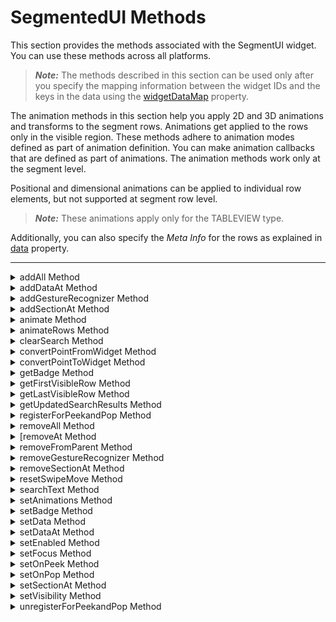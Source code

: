                                 


SegmentedUI Methods
===================

This section provides the methods associated with the SegmentUI widget. You can use these methods across all platforms.

> **_Note:_** The methods described in this section can be used only after you specify the mapping information between the widget IDs and the keys in the data using the [widgetDataMap](Segment_Properties.md#widgetDa) property.

The animation methods in this section help you apply 2D and 3D animations and transforms to the segment rows. Animations get applied to the rows only in the visible region. These methods adhere to animation modes defined as part of animation definition. You can make animation callbacks that are defined as part of animations. The animation methods work only at the segment level.

Positional and dimensional animations can be applied to individual row elements, but not supported at segment row level.

> **_Note:_** These animations apply only for the TABLEVIEW type.

Additionally, you can also specify the _Meta Info_ for the rows as explained in [data](Segment_Properties.md#data) property.

* * *


<details close markdown="block"><summary>addAll Method</summary>

* * *

This method allows you to add new data to the segment.

### Syntax
```

addAll(data)
```

### Parameters

data

Specifies an array to represent data as key value pairs. The format of the array of data is explained in [data](Segment_Properties.md#data) property of segment basic properties.

animation

Optional. This parameter is used to associate an animation with the item described by data.

The animation parameter has three parameters:

definition

An object defined using the voltmx.ui.createAnimation() API. Refer to voltmx.ui.createAnimation in the API programmers Guide for more details.

config

As defined in Animation Configuration. For more information, please see the `AnimationConfiguration` object documentation in the [API Developer's Guide](../../iris_api_dev_guide/content/animationapi.md).

callbacks

A dictionary that represents JavaScript functions that work as animation call backs. For more information, see `AnimationConfiguration` object documentation in the [API Developer's Guide](../../iris_api_dev_guide/content/animationapi.md).

### Remarks

The new data is appended to the existing data. If the segment has no data, the new data is placed in the segment.

Using this method, you cannot add the rows to the existing sections.

Animations get applied to the rows only in the visible region and ignored if the rows are in the invisible region.

You can apply specific animations to the displaced rows using the [onRowDisplay](#onRowDisplay) method.

If the animation property is defined in the addAll method, the animation will be applied to all elements added to the row.

The widget/row model will be updated based on the animation fill modes, so that the widget/row would always show the appropriate values. Note that your app must provide rowTemplateId as an empty object in the data object of a row to update the row model.

### Example

```

//Sample code to use addAll method without animation  
formSegment.mysegment.addAll([{
    dataId1: "data1",
    dataId2: "data2",
    dataId3: "data3"
}, {
    dataId1: "datax",
    dataId2: "datay",
    dataId3: "dataz",
    template: box1
}]);  
//Sample code to use addAll method with animation  
formSegment.mysegment.addAll([{
        dataId1: "data1",
        dataId2: "data2",
        dataId3: "data3"
    }, {
        dataId1: "datax",
        dataId2: "datay",
        dataId3: "dataz",
        template: box1
    }],
    animation 
);  
  

```

### Platform Availability

Available on all platforms

* * *

</details>
<details close markdown="block"><summary>addDataAt Method</summary>

* * *

Allows you to add one row of data at a given index or within a section.

### Syntax
```

addDataAt(data,rowIndex,sectionIndex)
```

### Parameters

data

Specifies the JSObject to represent data as key value pairs. The format of the array of data is explained in [data](Segment_Properties.md#data) property of segment basic properties.

Row data can also have the standard template key to indicate a new template for this added row. However it is developer responsibility to ensure widgetdatamap covers the widgets present in the new template.

rowIndex

Specifies the Index of the row within the section if the _sectionIndex_ is mentioned. If the _sectionIndex_ is not mentioned, the _rowIndex_ is treated in absolute terms independent of sections.

> > **_Note:_** Sections should not be counted as rows when calculating the _rowIndex_.

Index is '0' based in JavaScript and should be less than "n", where "n" is the number of existing rows within the section if _sectionIndex_ is mentioned. If the _sectionIndex_ is not mentioned "n" is the total number of rows in a segment.

If the _rowIndex_ mentioned is greater than "n", then row is added at the end of the segment or at the end of the section depending on the _sectionIndex_.

sectionIndex

Optional. Specifies the Index of the section. If the index is not mentioned, the _rowIndex_ will be treated in absolute terms.

> **_Note:_** In Android platform, the `sectionIndex` parameter is a mandatory parameter.

animation

Optional. This parameter is used to associate an animation at given operation.

The animation parameter has three parameters:

definition

An object defined using voltmx.ui.createAnimation() API. Refer to voltmx.ui.createAnimation in the API programmers Guide for more details.

config

As defined in Animation Configuration. For more information, please see the `AnimationConfiguration` object documentation in the [API Developer's Guide](../../iris_api_dev_guide/content/animationapi.md).

callbacks

A dictionary that represents JavaScript functions that work as animation call backs. For more information, see `AnimationConfiguration` object documentation in the [API Developer's Guide](../../iris_api_dev_guide/content/animationapi.md).

### Remarks

The new data is placed before the index. The existing data is pushed to the next row.

Animations get applied to the rows only in the visible region and ignored if the rows are in the invisible region.

You can apply specific animations to the displaced rows using the [onRowDisplay](#onRowDisplay) method.

The widget/ row model will be updated based on the animation fill modes, so that the widget/row would always show the appropriate values. Note that your app must provide rowTemplateId as an empty object in the data object of a row to update the row model

For example, the syntax to get the label text is `segment.selectedValue.label(text)`. Earlier this was written as `segment.selectedValue.label.text`.

### Example

```

/*Sample code to use addDataAt method without animation. In this sample code, the data is added above the 15th Index position in the first section of the Segment, mySegment.*/  
formSegment.mysegment.addDataAt(dataObj1, 15);  
  
/*Sample code to use addDataAt method with animation. In this sample code, the data is added above the 15th Index position in the first section of the Segment, mySegment.*/  
formSegment.mysegment.addDataAt(dataObj1, 15, animation);  
  
/*Sample code to use addDataAt method in Android platform. In this sample code, the data is added above the 15th index position in the zeroth section of mySegment Segment.*/  
formSegment.mysegment.addDataAt(dataObj1, 15,0);  

```

### Platform Availability

Available on all platforms

* * *

</details>
<details close markdown="block"><summary>addGestureRecognizer Method</summary>

* * *

This API allows you to set a gesture recognizer for a specified gesture for a specified widget.

Syntax

addGestureRecognizer(gestureType, gestureConfigParams, onGestureClosure)

Parameters

_gestureType_

\[Number\] - Mandatory

Indicates the type of gesture to be detected on the widget.

See Remarks for possible values.

_gestureConfigParams_

\[object\] - Mandatory

The parameter specifies a table that has the required configuration parameters to setup a gesture recognizer.

The configuration parameters vary based on the type of the gesture.

See Remarks for possible values.

_onGestureClosure_

\[function\] - Mandatory

Specifies the function that needs to be executed when a gesture is recognized.

This function will be raised asynchronously

See Remarks for the syntax of this function.

### Return Values

String - Reference to the gesture is returned.

### Remarks

The values for the _gestureType_parameter are:

\[Number\] - Mandatory

Indicates the type of gesture to be detected on the widget. The following are possible values:

*   1 – constants.GESTURE\_TYPE\_TAP
*   2 - constants.GESTURE\_TYPE\_SWIPE
*   3 – constants.GESTURE\_TYPE\_LONGPRESS
*   4 – constants.GESTURE\_TYPE\_PAN
*   5 – constants.GESTURE\_TYPE\_ROTATION
*   6 - constants.GESTURE\_TYPE\_PINCH
*   7 - constants.GESTURE\_TYPE\_RIGHTTAP

The values for the _gestureConfigParams_parameter are:

\[object\] - Mandatory

The parameter specifies a table that has the required configuration parameters to setup a gesture recognizer. The configuration parameters vary based on the type of the gesture.

This parameter supports the following key-value pairs:

Gesture Type:TAP

*   fingers \[Number\] - specifies the maximum number of fingers that must be respected for a gesture. Possible values are: 1. Default value is 1.
*   taps \[Number\] - specifies the maximum number of taps that must be respected for a gesture. Possible values are: 1 or 2. Default value is 1.

### For example:  

{fingers:1,taps:1}

Gesture Type:SWIPE

*   fingers \[Number\] - specifies the maximum number of fingers that must be respected for a gesture. Possible values are: 1. Default value is 1.

### For example:

{fingers: 1}

Gesture Type:LONGPRESS

*   pressDuration \[Number\] - specifies the minimum time interval (in seconds) after which the gesture is recognized as a LONGPRESS. For example, if pressDuration is 2 seconds, any continued press is recognized as LONGPRESS only if it lasts for at least 2 seconds. Default value is 1. This is not applicable to Windows.

### For example:

{pressDuration=1}.

Gesture Type: PAN

*   fingers \[number\] specifies the minimum number of fingers needed to recognize this gesture. Default value is 1.
*   continuousEvents \[Boolean\] indicates if callback should be called continuously for every change beginning from the time the gesture is recognized to the time it ends.

Gesture Type: ROTATION

*   Rotation gesture involves only two fingers.
*   continuousEvents \[Boolean\] indicates if callback must be called continuously for every change beginning from the time the gesture is recognized to the time it ends.

Gesture Type:PINCH

*   Pinch gesture invloves two fingures.
*   continuousEvents \[Boolean\] indicates if callback should be called continuously every change beginning from the time the gesture is recognized to the time it ends.

The syntax for the _onGestureClosure_callback function are:

\[function\] - Mandatory

Specifies the function that needs to be executed when a gesture is recognized.

### This function will be raised asynchronously and has the following Syntax:

onGestureClosure(widgetRef, gestureInfo, context)

*   widgetRef - specifies the handle to the widget on which the gesture was recognized.
*   gestureInfo - Table with information about the gesture. The contents of this table vary based on the gesture type.
*   context - Table with SegmentedUI row details.

gestureInfo table has the following key-value pairs:

*   gestureType \[number\] – indicates the gesture type; 1 for TAP, 2 for SWIPE, and 3 for LONGPRESS,4 for PAN, 5 for ROTATION, 6 for PINCH and 7 for RIGHTTAP
*   gesturesetUpParams \[object\] – specifies the set up parameters passed while adding the gesture recognizer
*   gesturePosition \[number\] – indicates the position where the gesture was recognized. Possible values are: 1 for TOPLEFT, 2 for TOPCENTER, 3 for TOPRIGHT, 4 for MIDDLELEFT, 5 for MIDDLECENTER, 6 for MIDDLERIGHT, 7 for BOTTOMLEFT, 8 for BOTTOMCENTER, 9 for BOTTOMRIGHT, 10 for CENTER
*   swipeDirection \[number\] –indicates the direction of swipe. This parameter is applicable only if the gesture type is SWIPE. Possible values are: 1 for LEFT, 2 for RIGHT, 3 for TOP, 4 for BOTTOM. Direction is w.r.t the view and not device orientation.
*   gestureX \[number\] – specifies the X coordinate of the point (in pixels) where the gesture has occurred. The coordinate is relative to the widget coordinate system.
*   gestureY \[number\] – specifies the Y coordinate of the point (in pixels) where the gesture has occurred. The coordinate is relative to the widget coordinate system.
*   widgetWidth \[number\] – specifies the width of the widget (in pixels)
*   widgetHeight \[number\] – specifies the height of the widget (in pixels)
*   gestureState\[number\] – indicates the gesture state as below
*   1 – gesture state begin
*   2 - gesture state changed
*   3 – gesture state ended.
*   \* gestureState is applicable only for continuous gestures like PAN, ROTATION and PINCH.
*   rotation \[number\] rotation of the gesture in degrees since its last change.( Applicable only when gesture type is ROTATION
*   velocityX and velocityY : horizontal and vertical component of velocity expressed in points per second. (Applicable only for PAN gesture type)
*   velocity \[number\]: velocity of pinch in scale per second (Applicable for Pinch gesture)
*   scale \[number\]:scale factor relative to the points of the two touches in screen coordinates
*   touchType\[number\]:(windows only)
*   0 - constants.TOUCHTYPE\_FINGER
*   1 - constants.TOUCHTYPE\_PEN
*   2 - constants.TOUCHTYPE\_MOUSE
*   translationX and translationY \[number\] : cumulative distance as number. (Applicable only for PAN gesture type)

### context table has the following key-value pairs:

*   rowIndex \[number\] : row index of the segui where gesture was recognised. (Applicable to gestures added to segUI rows)
*   sectionIndex \[number\] : section index of the segui where gesture was recognised. (Applicable to gestures added to segUI rows)

It is not recommend to define gestures for widgets that have a default behavior associated with it.

If you click (tap) a button (any clickable widget), the default behavior is to trigger an onClick event. If you define a Tap gesture on such widgets, the gesture closure is executed in addition to the onClick event.

If you swipe a larger form, the default behavior is to scroll up and down depending on the direction in which you swipe. If you define a SWIPE gesture on such forms, the gesture closure gets executed in addition to scrolling the form.

If you swipe a Segmented UI with huge number of rows, the default behavior is to scroll the Segmented UI. If you define a SWIPE gesture on such segments, the gesture closure gets executed in addition to scrolling the form.

### Gestures can be added only for the following widgets:

*   Flex Container
    
*   Flex Scroll Container.
    

In the android platform, the top and bottom gestures work only when the scrolling is disabled for Form and parent scrolling containers. By default, the scrolling is enabled for the Form and scrolling containers.

*   RIGHTTAP applicable only to Windows 10
*   ROTATION is not supported on android.

### Example

```
 
//Sample code to add Gestures to the frmGestures FlexForm.
//Code to add DOUBLE TAP gesture to the frmGestures, FlexForm.
var doubletp = {
 fingers: 1,
 taps: 2
};
frmGestures.addGestureRecognizer(1, doubletp, onGestureFunction);
//Code to add SINGLE TAP gesture to the frmGestures FlexForm.
var singleTp = {
 fingers: 1,
 taps: 1
};
frmGestures.addGestureRecognizer(1, singleTp, onGestureFunction);
//Code to add SWIPE gesture to the frmGestures FlexForm.
var swipeForm = {
 fingers: 1,
 swipedistance: 50,
 swipevelocity: 75
};
frmGestures.addGestureRecognizer(2, swipeForm, onGestureFunction);
//Code to add LONGPRESS gesture to the frmGestures FlexForm.
var longPressForm = {
 pressDuration: 2
};
frmGestures.addGestureRecognizer(3, longPressForm, onGestureFunction);

function onGestureFunction(commonWidget, gestureInfo) {
 voltmx.print("The Gesture type is:" + gestureInfo.gestureType);

}
```

### Platform Availability

*   iOS, Windows

* * *

</details>
<details close markdown="block"><summary>addSectionAt Method</summary>

* * *

This method allows you to add one section with rows to the segment.

### Syntax
```
 
addSectionAt(data,sectionIndex)
```

### Parameters

data

Specifies an array to represent data as key value pairs. The format of the array of data is explained in [data](Segment_Properties.md#data) property of segment basic properties.

sectionIndex

Specifies the Index of the section.

Index is '0' based in JavaScript and should be less than "n", where "n" is the number of existing sections within the segment. If the index is greater than or equal to "n", then section is added at the end of the segment.

animation

Optional. This parameter is used to associate an animation at given operation.

The animation parameter has three parameters:

definition

An object defined using voltmx.ui.createAnimation() API. Refer to voltmx.ui.createAnimation in the API programmers Guide for more details.

config

As defined in Animation Configuration. For more information, please see the `AnimationConfiguration` object documentation in the [API Developer's Guide](../../iris_api_dev_guide/content/animationapi.md).

callbacks

A dictionary that represents JavaScript functions that work as animation call backs. For more information, see `AnimationConfiguration` object documentation in the [API Developer's Guide](../../iris_api_dev_guide/content/animationapi.md).

### Remarks

> **_Note:_** Sections and its rows can have the standard template key to indicate a new template for this added row. However it is developer responsibility to ensure widgetdatamap covers the widgets present in the new template.

Animations get applied to the rows only in the visible region and ignored if the rows are in the invisible region.

You can apply specific animations to the displaced rows using the [onRowDisplay](#onRowDisplay) method.

The widget/row model will be updated based on the animation fill modes, so that the widget/row would always show the appropriate values. Note that your app must provide rowTemplateId as an empty object in the data object of a row to update the row model

For example, the syntax to get the label text is `segment.selectedValue.label(text)`. In previous versions this was written as `segment.selectedValue.label.text`.

### Example

```

/*Sample code to use the addSectionAt method without animation. In this sample code, the data is added above the 15th Index position in the Segment,mySegment.*/  
  
formSegment.mysegment.addSectionAt(dataObj1, 15);  
  
/*Sample code to use addSectionAt method with animation. In this sample code, the data is added above the 15th Index position in the Segment,mySegment.*/  
  
formSegment.mysegment.addSectionAt (dataObj1, 15, animation);
```

### Platform Availability

Available on all platforms

* * *

</details>
<details close markdown="block"><summary>animate Method</summary>

* * *

Applies an animation to the widget.

### Syntax
```

animate (animationObj, animateConfig, animationCallbacks)
```

### Parameters

_animationObj_

An `animation` object created using [voltmx.ui.createAnimation] function.

_animationConfig_

As defined in widget level animation section.

_animationCallbacks_

A JavaScript dictionary that contains key-value pairs. The following keys are supported.

| Key | Description |
| --- | --- |
| animationEnd | A JavaScript function that is invoked with the animation ends. For more information, see the **Remarks** section below. |
| animationStart | A JavaScript function that is invoked with the animation starts. For more information, see the **Remarks** section below. |

### Return Values

Returns a platform-specific handle to the animation. This handle currently not used, but is returned for possible future requirements use.

### Remarks

The callback for the `animationStart` key in the JavaScript object passed in this method's _animationCallbacks_ parameter has the following signature.

animationStart(source, animationHandle, elapsedTime);

where `source` is the widget being animated, `animationHandle` is the handle returned by the `applyAnimation` method, and `elapsedTime` is the amount of time the animation has been running in seconds, when this event is fired..

This event occurs at the start of the animation. If there is 'animation-delay' configured then this event will fire only after the delay period. This event gets called asynchronously.

The callback for the `animationEnd` key in the JavaScript object passed in this method's _animationCallbacks_ parameter has the following signature.

animationEnd(source, animationHandle, elapsedTime);

where source is the widget being animated, animationHandle is the handle returned by the applyAnimation method, and elapsedTime is the amount of time the animation has been running in seconds, when this event is fired.

This event occurs at the end of the animation. This event gets called asynchronously.

The `animate` method throws an Invalid Animation Definition Exception if animation definition, does not follow the dictionary structure expected. This method is ignored if it is called on a widget whose immediate parent is not FlexContainer or a FlexScrollContainer.

If the widget is not part of the currently visible view hierarchy, calling this method does nothing. Because this method is asynchronous and immediately returns, it does not wait for the animation to start or complete.

### Example

```

//Sample code of animation
function AnimateBoth() {
    var getFuncName = frm1.listbox18.selectedKey;
    if (getFuncName == "BothLT") {
        frm1.textbox26.animate(myAnimDefinition(),
            animConfiguration(), {});
    } else if (getFuncName == "BothTBL") {
        frm1.textbox26.animate(myAnimDefinitionsc1(),
            animConfiguration(), {});
    }
}
```

### Platform Availability

*   iOS, Android, Windows, and SPA

* * *

</details>
<details close markdown="block"><summary>animateRows Method</summary>

* * *

This method associates animations with a specific row and its elements.

### Syntax
```

animateRows(rowAnimationConfig)
```

### Parameters

rowAnimationConfig

The array of elements and their animation definitions. This parameter has following fields:

  
| Argument | Description |
| --- | --- |
| rows | An array of one or more row objects. Each row object is in the following format: sectionIndex: The section number that contains the row. rowIndex: The row number. |
| widgetRef | An array of IDs of the widgets in the row to be animated. |
| animation | The animation object in the following format: definition: The animation definition object. config: The configuration definition object. callbacks: Optional callback functions. |

> **_Note:_** If the widget ID is not specified, the animation is applied at row level.

### Return Values

None

### Remarks

Using this method, you can apply animation to multiple rows so that all rows are animated simultaneously. The callbacks will be called only once for each row. You can even club the animations, but either at row level or at row elements level, not both at the same time. The rows being animated with this method should be in the visible region.

When a particular row is animated in a SegmentedUI widget, no animation is applied on the rows being displaced unless and until animation is applied. For example, suppose a Segment widget contains four rows and animation is applied only to the second row. When the second row gets animated, it which triggers displacement on the third and fourth rows. The displaced rows (3rd and 4th) may not get animated automatically unless animations are applied on them. In this case, you can apply specific animations to the displaced rows using the animateRows method.

The widget/row model will be updated based on the animation fill modes, so that the widget/row would always show the appropriate values. Note that your app must provide rowTemplateId as an empty object in the data object of a row to update the row model.

If your app calls this method on a SegmentedUI widget and the SegmentedUI widget is in a FlexContainer widget whose [autogrowMode](FlexContainer_Properties.md#autogrow) property is set to voltmx.flex.AUTOGROW\_HEIGHT, then animateRows will apply the animations for all of the specified rows. The animations will even be applied to rows outside the visible area.

If the orientation of the user's device changes while animations are being performed, the animations end immediately. Animations will also end immediately whenever your app calls any method or function that causes a complete refresh of the SegmentedUI widget. For example, if your app changes the SegmentedUI widget's data map while an animation is playing, the animation current animation will end and all subsequent animations are skipped.

### Example

```

var transformObject = voltmx.ui.makeAffineTransform();
transformObject.translate(10, 0);
transformObject.scale(0.1, 1);

var animationDef = {
 "100": {
  "transform": transformObject
 }
};
var animationConfig = {
 duration: 0.3,
 fillMode: voltmx.anim.FILL_MODE_FORWARDS
};
var row1 = {
 sectionIndex: 0,
 rowIndex: 1
};
var row2 = {
 sectionIndex: 0,
 rowIndex: 1
};
var animationDefObject = voltmx.ui.createAnimation(animationDef);
form1.segment1.animateRows({
 rows: [row1, row2],
 widgets: [myWidget],
 animation: {
  definition: animationDefObject,
  config: animationConfig
 }
});
```

### Platform Availability

Available on Android, iOS, SPA, Desktop Web, and Windows tablet.

* * *

</details>
<details close markdown="block"><summary>clearSearch Method</summary>

* * *

This method clears the filtered results of the Segment widget generated using the [searchText](#searchText) Method. If the filtered results are displayed in the Segment widget, this method also resets the Segment to display the full master data.

### Syntax
```

clearSearch()
```

### Example

```

this.view.SegSearch.clearSearch();
```

### Platform Availability

*   Android
*   iOS
*   SPA

* * *

</details>
<details close markdown="block"><summary>convertPointFromWidget Method</summary>

* * *

This method allows you to convert the coordinate system from a widget to a point (receiver's coordinate system).

### Syntax
```

convertPointFromWidget(point, fromWidget)
```

### Parameters

_point_

\[JSObject\]- Mandatory

You can specify an object with keys as x and y. You can specify the values in all (dp, px and %) units of measurement.

_fromWidget_

\[widgetref\]- Mandatory

This parameter is the handle to the widget instance. Based on this parameter, the coordinate system is converted from the widget to a point (receiver's coordinate system).

### Example

```

Form1.widget1.convertPointFromWidget({
    x: "10dp",
    y: "20dp"
}, widget2);
```

### Platform Availability

*   iOS, Android, Windows, and SPA

* * *

</details>
<details close markdown="block"><summary>convertPointToWidget Method</summary>

* * *

Using the convertPointToWidget method, you can modify the co-ordinate system. You can convert the receiver's co-ordinate system from a **point** to a **Widget**.

### Syntax
```

convertPointToWidget(point, toWidget)
```

### Parameters

_point_

\[JSObject\]- Mandatory. You can specify an object with keys as x and y. You can specify the values in all (dp, px and %) units of measurement.

_toWidget_

\[widgetref\] - Mandatory. This parameter is the handle to the widget instance. Based on this parameter, the coordinate system is converted from a point to a widget.

### Example

```

Form1.widget2.convertPointToWidget({
    x: "20dp",
    y: "30dp"
}, widget1);
```

### Platform Availability

*   iOS, Android, Windows, and SPA

* * *

</details>
<details close markdown="block"><summary>getBadge Method</summary>

* * *

This API enables you to read the badge value (if any) attached to the specified widget. If the specified widget does not have a badge attached to it, it returns an empty string.

### Syntax
```

getBadge()
```

### Optional Parameter

uniqueIdentifier

Unique identifier of a widget which is a handle to the widget.

### Return Values

Returns a string containing the badge value applied to the specified widget. If the specified widget has no badge value attached to it, it returns an empty string.

### Remarks

When a badge is removed, the widgets are re-formatted to accommodate the cleared badge values.

On the iOS platform, this method is applicable on Label, Button, Image, TextBox, and TextArea widgets only.

### Example

```

//This is a generic method that is applicable for various widgets.
//Here, we have shown how to use the getBadge Method for button widget.
//You need to make a corresponding call of the getBadge method for other applicable widgets.
function getBadge() {
    //To get a badge value on a Button with ID btn1 placed on a form frm1, use the following snippet:
    var badgeVal = frm1.btn1.getBadge();
    alert("badge value is::" + badgeVal);

    //For instance, the corresponding getBadge method call on the Label widget is as follows:
    frm1.lbl1.getBadge();
}
```

### Platform Availability

*   iOS

* * *

</details>
<details close markdown="block"><summary>getFirstVisibleRow Method</summary>

* * *

This method returns a JavaScript object containing the first visible row section index and row index.

### Syntax
```

getFirstVisibleRow()
```

### Parameters

No

### Return Values

A JavaScript object in the following format.

```

contextDef={
	sectionIndex=0,
	 rowIndex = 1,
}
```

### Example

```

var object = form.segment.getFirstVisibleRow();
voltmx.print(object[sectionIndex]);
voltmx.print(object[rowIndex]);
```

### Platform Availability

Available on Android, iOS, SPA, and desktop Web.

* * *

</details>
<details close markdown="block"><summary>getLastVisibleRow Method</summary>

* * *

This method returns a JavaScript object containing the last visible row's section index and row index.

### Syntax
```

getLastVisibleRow()
```

### Parameters

No

### Return Values

JavaScript object which would be of the following format

```

contextDef = {
  sectionIndex:0,
  rowIndex:1,
};
```

### Example

```

var object1 = form1.segment.getLastVisibleRow();
voltmx.print(object1[sectionIndex]);
voltmx.print(object1[rowIndex]);
```

### Platform Availability

Available on all platforms except on Windows

* * *

</details>
<details close markdown="block"><summary>getUpdatedSearchResults Method</summary>

* * *

This method is used to return the filtered list that you get after applying the [searchText](#searchText) Method on the Segment.

### Syntax
```

getUpdatedSearchResults()
```

### Parameters

No

### Return Values

The _getUpdatedSearchResults_ Method returns an array of index values of the Segment. The first index value is the sectionIndex of the data and the second index value is the rowIndex of the data.

The list of search results is in the following format:

\[\[sectionIndex, rowIndex\], \[sectionIndex, rowIndex\],\[sectionIndex, rowIndex\],\[sectionIndex, rowIndex\], ......... \]

### Example

```

var newList=self.view.SegSearch.getUpdatedSearchResults();
```

### Platform Availability

*   Android
*   iOS
*   SPA

* * *

</details>
<details close markdown="block"><summary>registerForPeekandPop Method</summary>

* * *

This method registers a widget to enable 3D Touch peek and pop gestures.

### Syntax
```

registerForPeekandPop(onPeekCallback, onPopCallback)
```

### Parameters

onPeekCallback

A callback function that is invoked when the user slightly presses (soft press) the widget.

Callback Syntax

onPeekCallback(widget)

Callback Input Parameters

_widget_

A widget reference that is registered for peek and pop.

Callback Return Values

  A PreviewInfoTable. See the Remarks section for a description of this table.

### Callback Example

```

function onPeekCallback(widget) {
    var previewInfoTable = {
        "peekForm": frmSecond,
        "focusRect": [0, 0, 200, 200],
        "contentSize": [320, 480]
    };
    return previewInfoTable;
}
```

onPopCallback (Optional)

A callback function that is invoked when the user further presses (hard press) the preview that is displayed for the widget.

Callback Syntax

onPopCallback(widget,peekForm)

Callback Input Parameters

_widget_

A widget reference that is registered for peek and pop.

_peekForm_

A form reference that is displayed as preview/peek.

Callback Return Values

  A form reference.

Callback Remarks

Use this callback to set the content for pop. The form handle returned by this callback is used for pop content. In general, the form that is used for preview is used for pop content also. If the pop callback is not implemented, peek disappears and the app returns to its previous state.

Callback Example

```

function onPopCallback(widget, peekForm) {
    // preview form used for pop also
    return peekForm;
}
```

### Remarks

A PreviewInfoTable has the following format.

**Name:** peekForm

**Description:** The form reference that will be displayed as preview. If an invalid form reference is given, the preview will not be shown.

**Type:** form reference

**Name:** focusRect (Optional)

**Description:** An array representing a rectangle in widgets view coordinates. If provided, this rectangle will be focused while its surrounding area will be blurred, indicating a preview is available for the widget. If not provided, entire view area of the widget will be focused. If either the width or height is zero, the widget's view width/height is used. The values are supported in percentage(with regard to widget bounds), dp, or pixels. The values are strings. If a string value is given without any format specifier, it defaults to dp. If an array of numbers is given, it is assumed they are dp values.

**Type:** Array \[x, y, width, height\]

Example: \[“0dp”, “0dp”, “200dp”, “300dp”\], \[“10%”, “10%”, “75%”, “50%”\], \[“10px”, “10px”, “200px”, “480px”\]

**Name:** contentSize (Optional)

**Description:** An array representing the preferred content size of the preview. This allows the user to adjust the preferred width/height dimensions of the preview. If not provided, the preview is shown with default values. If either the width or height is zero, the default preview width/height is used. It is recommended that one of the width/height values be zero for proper adjustment of the other value. For example, if width = 0, the height is adjustable and vice versa. Providing positive values simultaneously for both width and height will result in distorted appearance of preview. The values are supported in dp, pixels, and percentage(with regard to screen bounds). The actual width/height of the preview may vary slightly due to resizing per aspect ratio. The values are strings. If a string value is given without any format specifier, it defaults to dp. If array of numbers is given, it is assumed they are dp values.

**Type:** Array \[width, height\]

Example: \[“0dp”, “100dp”\], \[“100%”, “0%”\], \[“0px”, “240px”\]

### Example of a PreviewInfoTable:

```

var previewInfoTable = {
    "peekForm": frmSecond,
    "focusRect": [0, 0, 200, 200],
    "contentSize": [320, 480]
};
```

### Return Values

None.

### Platform Availability

*   iOS 9.0 and later

* * *

</details>
<details close markdown="block"><summary>removeAll Method</summary>

* * *

This method is used to remove all the existing rows and sections in a segment.

### Syntax
```

removeAll()
```

### Parameters

animation

Optional. This parameter is used to associate an animation at given operation.

The animation parameter has three parameters:

definition

An object defined using voltmx.ui.createAnimation() API. Refer to voltmx.ui.createAnimation in the API programmers Guide for more details.

config

As defined in Animation Configuration. For more information, please see the `AnimationConfiguration` object documentation in the [API Developer's Guide](../../iris_api_dev_guide/content/animationapi.md).

callbacks

A dictionary that represents JavaScript functions that work as animation call backs. For more information, see `AnimationConfiguration` object documentation in the [API Developer's Guide](../../iris_api_dev_guide/content/animationapi.md).

### Remarks

Animations get applied to the rows only in the visible region and ignored if the rows are in the invisible region.

You can apply specific animations to the displaced rows using the [onRowDisplay](#onRowDisplay) method.

The widget/row model will be updated based on the animation fill modes, so that the widget/row would always show the appropriate values. Note that your app must provide rowTemplateId as an empty object in the data object of a row to update the row model.

For example, the syntax to get the label text is `segment.selectedValue.label(text)`. Earlier this was written as `segment.selectedValue.label.text`.

### Example

```

//Sample code to use the removeAll method without animation.  
  
formSegment.mysegment.removeAll();  
  
//Sample code to use the removeAll method with animation.  
  
formSegment.mysegment.removeAll (animation);  

```

### Platform Availability

Available on all platforms

* * *

 </details>
<details close markdown="block"><summary> [removeAt Method</summary> 

* * *

This method is used to remove the row at the given index or a row with in a section.

### Syntax
```

removeAt(rowIndex,sectionIndex)
```

### Parameters

rowIndex

Specifies the Index of the row within the section if the _sectionIndex_ is mentioned. It the _sectionIndex_ is not mentioed, the _rowIndex_ is treated in absolute terms independent of sections.

Index is '0' based in JavaScript and should be less than "n", where "n" is the number of existing rows within the section if _sectionIndex_ is mentioned. If the _sectionIndex_ is not mentioned "n" is the total number of rows in a segment.

If the _rowIndex_ mentioned is not within the limits then no action takes place.

sectionIndex

Optional. Specifies the Index of the section. If the index is not mentioned, the _rowIndex_ will be treated in absolute terms.

> **_Note:_** In Android platform, the `sectionIndex` parameter is a mandatory parameter.

animation

Optional. This parameter is used to associate an animation at given operation.

The animation parameter has three parameters:

definition

An object defined using voltmx.ui.createAnimation() API. Refer to voltmx.ui.createAnimation in the API programmers Guide for more details.

config

As defined in Animation Configuration. For more information, please see the `AnimationConfiguration` object documentation in the [API Developer's Guide](../../iris_api_dev_guide/content/animationapi.md).

callbacks

A dictionary that represents JavaScript functions that work as animation call backs. For more information, see `AnimationConfiguration` object documentation in the [API Developer's Guide](../../iris_api_dev_guide/content/animationapi.md).

### Remarks

> **_Note:_** Sections should not be counted as rows when calculating the _rowIndex_.

If the index is not within the limits then _removeAt_ will be silent and doesn't yield any result.

Animations get applied to the rows only in the visible region and ignored if the rows are in the invisible region.

You can apply specific animations to the displaced rows using the [onRowDisplay](#onRowDisplay) method.

The widget/row model will be updated based on the animation fill modes, so that the widget/row would always show the appropriate values. Note that your app must provide rowTemplateId as an empty object in the data object of a row to update the row model.

For example, the syntax to get the label text is `segment.selectedValue.label(text)`. Earlier this was written as `segment.selectedValue.label.text`.

### Example

```

/*Sample code to use the removeAt method without animation. In this sample code, the removeAt method removes the data from the 15th Index position.*/  
formSegment.mysegment.removeAt(15);  
  
/*Sample code to use the removeAt method with animation to remove the data from the15th Index position.*/  
formSegment.mysegment.removeAt (15, animation);  
  
/* In this sample code, the data in the 15th-row index position in the zeroth section of mySegment Segment is removed.*/  
formSegment.mysegment.removeAt(dataObj1, 15,0);  

```

### Platform Availability

Available on all platforms

* * *

</details>
<details close markdown="block"><summary>removeFromParent Method</summary>

* * *

This method allows you to remove a child widget from a parent widget.

### Syntax
```

removeFromParent()
```

### Read/Write

Yes - (Read and Write)

### Example

```

//This is a generic method that is applicable for various widgets.
//Here, we have shown how to use the removeFromParent Method for a Calendar widget.
//You need to make a corresponding call of the removeFromParent method for other applicable widgets.

Form1.calendar.removeFromParent();

```

### Platform Availability

*   iOS, Android , Windows, SPA, and Desktop Web

* * *

</details>
<details close markdown="block"><summary>removeGestureRecognizer Method</summary>

* * *

This method allows you to remove the specified gesture recognizer for the specified widget.

### Syntax
```

removeGestureRecognizer(gestureHandle)
```

### Parameters

gestureHandle - Mandatory

Specifies the handle to the gesture returned by addGestureRecognizer call.

### Example

```

//Sample code to remove Double tap gesture from frmGestures FlexForm.  
frmGestures.removeGestureRecognizer(doubletp);  

```

### Platform Availability

*   Available on all platforms except Desktop Web and Android.

* * *

</details>
<details close markdown="block"><summary>removeSectionAt Method</summary>

* * *

This method allows you to remove a section at the given index within a segment.

### Syntax
```

removeSectionAt(sectionIndex)
```

### Parameters

sectionIndex

Specifies the Index of the section.

Index is '0' based in JavaScript and should be less than "n", where "n" is the number of existing sections within the segment. The operation is ignored if the _sectionIndex_ is not mentioned.

animation

Optional. This parameter is used to associate an animation at given operation.

The animation parameter has three parameters:

definition

An object defined using voltmx.ui.createAnimation() API. Refer to voltmx.ui.createAnimation in the API programmers Guide for more details.

config

As defined in Animation Configuration. For more information, please see the `AnimationConfiguration` object documentation in the [API Developer's Guide](../../iris_api_dev_guide/content/animationapi.md).

callbacks

A dictionary that represents JavaScript functions that work as animation call backs. For more information, see `AnimationConfiguration` object documentation in the [API Developer's Guide](../../iris_api_dev_guide/content/animationapi.md).

### Remarks

Animations get applied to the rows only in the visible region and ignored if the rows are in the invisible region.

You can apply specific animations to the displaced rows using the [onRowDisplay](#onRowDisplay) method.

The widget/row model will be updated based on the animation fill modes, so that the widget/row would always show the appropriate values. Note that your app must provide rowTemplateId as an empty object in the data object of a row to update the row model.

For example, the syntax to get the label text is `segment.selectedValue.label(text)`. Earlier this was written as `segment.selectedValue.label.text`.

### Example

```

/*Sample code to use the removeSectionAt method without animation. In this code, removeSectionAt method removes the section from the 2nd Index position.*/  
  
formSegment.mysegment.removeSectionAt(2);  
  
/*Sample code to use the removeSectionAt method with animation. In this code, removeSectionAt method is used to remove the section from the 2nd Index position.*/  
  
formSegment.mysegment.removeSectionAt(2, animation);  

```

### Platform Availability

Available on all platforms

* * *

</details>
<details close markdown="block"><summary>resetSwipeMove Method</summary>

* * *

This method is applicable only when the _widgetSwipeMove_ Property is configured for the Segment. When you swipe a widget in a Segment widget, use the _resetSwipeMove_ Method to reset the widget swipe to its initial state. The resetSwipeMove Method, resets the translate position to zero.

### Syntax
```

resetSwipeMove()
```

### Parameters

swipeWidget

This parameter specifies the ID of the widget on which you have specified the widgetSwipeMove Property and have performed the swipe.

context\[Object\]

This parameter is applicable only when the Segment has a row template or a section template. The _context_ Object contains the following attributes:

_rowIndex\[Number\]_: This attribute specifies the row index of _swipeWidget_ in the Segment.

_sectionIndex\[Number\]_: This attributes specifies the section index of _swipeWidget_ in the Segment.

Limitations

Android limitation: Swipe action will no longer appear on the specified position defined in the sub-boundaries once the finger is out of the widget.

### Example

```

frmSegment.mySegment.resetSwipeMove(swipeWidget,context);
```

### Platform Availability

*   Android
*   iOS
*   SPA

* * *

</details>
<details close markdown="block"><summary>searchText Method</summary>

* * *

This method searches the data given inside the Segment widget.

### Syntax
```

searchText (searchCondition, config)
```

### Input Parameters

config

This is an optional parameter and it has the following fields:

<table style="width: 100%;mc-table-style: url('Resources/Stylesheets1/Basic.css');" class="TableStyle-Basic" cellspacing="0"><colgroup><col class="TableStyle-Basic-Column-Column1" style="width: 111px;"> <col class="TableStyle-Basic-Column-Column1" style="width: 72px;"> <col class="TableStyle-Basic-Column-Column1" style="width: 145px;"> <col class="TableStyle-Basic-Column-Column1"></colgroup><tbody><tr class="TableStyle-Basic-Body-Body1"><td class="TableStyle-Basic-BodyE-Column1-Body1" style="text-align: center;">Field Name</td><td class="TableStyle-Basic-BodyE-Column1-Body1">Type</td><td class="TableStyle-Basic-BodyE-Column1-Body1" style="text-align: center;">Default Value</td><td class="TableStyle-Basic-BodyD-Column1-Body1" style="text-align: center;">Description</td></tr><tr class="TableStyle-Basic-Body-Body1"><td class="TableStyle-Basic-BodyE-Column1-Body1">updateSegment</td><td class="TableStyle-Basic-BodyE-Column1-Body1">Boolean</td><td class="TableStyle-Basic-BodyE-Column1-Body1">true</td><td class="TableStyle-Basic-BodyD-Column1-Body1">When the value of this field is true, the segment renders the search results.</td></tr><tr class="TableStyle-Basic-Body-Body1"><td class="TableStyle-Basic-BodyB-Column1-Body1">showSectionHeaderFooter</td><td class="TableStyle-Basic-BodyB-Column1-Body1">Boolean</td><td class="TableStyle-Basic-BodyB-Column1-Body1">true</td><td class="TableStyle-Basic-BodyA-Column1-Body1">When the value of this field is true, the header and footer of the segment renders along with the search results.</td></tr></tbody></table>

_searchCondition_

This is a mandatory parameter. This parameter has an array of search conditions separated by an Operator. Following is an example of the parameter with two search criteria:

searchCondition: \[ SearchCritera-1, Operator, SearchCritera-2, \]

Each search criteria are JS objects with the following fields:

<table style="width: 100%;mc-table-style: url('Resources/Stylesheets1/Basic.css');" class="TableStyle-Basic" cellspacing="0"><colgroup><col class="TableStyle-Basic-Column-Column1" style="width: 111px;"> <col class="TableStyle-Basic-Column-Column1" style="width: 72px;"> <col class="TableStyle-Basic-Column-Column1" style="width: 184px;"> <col class="TableStyle-Basic-Column-Column1"></colgroup><tbody><tr class="TableStyle-Basic-Body-Body1"><td class="TableStyle-Basic-BodyE-Column1-Body1" style="text-align: center;">Field Name</td><td class="TableStyle-Basic-BodyE-Column1-Body1">Type</td><td class="TableStyle-Basic-BodyE-Column1-Body1" style="text-align: center;">Default Value</td><td class="TableStyle-Basic-BodyD-Column1-Body1" style="text-align: center;">Description</td></tr><tr class="TableStyle-Basic-Body-Body1"><td class="TableStyle-Basic-BodyE-Column1-Body1">textToSearch</td><td class="TableStyle-Basic-BodyE-Column1-Body1">String</td><td class="TableStyle-Basic-BodyE-Column1-Body1">&nbsp;</td><td class="TableStyle-Basic-BodyD-Column1-Body1">This is a mandatory field. It contains the text that is searched through the segment.</td></tr><tr class="TableStyle-Basic-Body-Body1"><td class="TableStyle-Basic-BodyE-Column1-Body1">caseSensitive</td><td class="TableStyle-Basic-BodyE-Column1-Body1">Boolean</td><td class="TableStyle-Basic-BodyE-Column1-Body1">true</td><td class="TableStyle-Basic-BodyD-Column1-Body1">This is an optional field. This field specifies if the text in the textToSearch parameter should be case sensitive or not.</td></tr><tr class="TableStyle-Basic-Body-Body1"><td class="TableStyle-Basic-BodyE-Column1-Body1">searchType</td><td class="TableStyle-Basic-BodyE-Column1-Body1">Constants</td><td class="TableStyle-Basic-BodyE-Column1-Body1">SEGUI_SEARCH_CRITERIA_CONTAINS</td><td class="TableStyle-Basic-BodyD-Column1-Body1">This is an optional field. This field specifies how the text should be searched through the segment. The values that can be provided for this field is provided in the Remarks section.</td></tr><tr class="TableStyle-Basic-Body-Body1"><td class="TableStyle-Basic-BodyB-Column1-Body1">searchableWidgets</td><td class="TableStyle-Basic-BodyB-Column1-Body1">Array</td><td class="TableStyle-Basic-BodyB-Column1-Body1">Empty Array</td><td class="TableStyle-Basic-BodyA-Column1-Body1">This is an optional field. This field specifies the widgets that needs to be searched. If this field has an empty array, then all the widgets inside the segment widget is searched.</td></tr></tbody></table>

Operator

This is an optional parameter. However, if there are more than one searchCriteria, then this parameter becomes mandatory. This parameter can have the following values:

*   constants.SEGUI\_SEARCH\_CRITERIA\_OPERATOR\_AND
*   constants.SEGUI\_SEARCH\_CRITERIA\_OPERATOR\_OR ( Default)

### Return Values

Returns an array of index values of the segment. The first index value is the sectionIndex and the second index value is the rowIndex of the data. Following is the sample of the output:

\[ \[ 0 ,5 \] ,\[ 0 ,6 \] ,\[ 0 ,7 \] ,\[ 0 ,8 \] ,\[ 1 ,5 \] ,\[ 1 ,6 \] ,\[ 1 ,7 \] ,\[ 1 ,8 \] \]

### Remarks

The different search types are:

*   constants.SEGUI\_SEARCH\_CRITERIA\_CONTAINS
*   constants.SEGUI\_SEARCH\_CRITERIA\_ENDSWITH
*   constants.SEGUI\_SEARCH\_CRITERIA\_STARTSWITH
*   constants.SEGUI\_SEARCH\_CRITERIA\_NOT\_CONTAINS
*   constants.SEGUI\_SEARCH\_CRITERIA\_NOT\_ENDSWITH
*   constants.SEGUI\_SEARCH\_CRITERIA\_NOT\_STARTSWITH
*   constants.SEGUI\_SEARCH\_CRITERIA\_GREATER
*   constants.SEGUI\_SEARCH\_CRITERIA\_GREATER\_EQUAL
*   constants.SEGUI\_SEARCH\_CRITERIA\_LESSER
*   constants.SEGUI\_SEARCH\_CRITERIA\_LESSER\_EQUAL
*   constants.SEGUI\_SEARCH\_CRITERIA\_EQUAL
*   constants.SEGUI\_SEARCH\_CRITERIA\_NOT\_EQUAL

> **_Note:_** 1.If a non-numerical **searchText** does not yield results using the given **searchCriteria**(such as greater, greatedEqual, etc.) , the **searchCriteria** performs the search as **SEGUI\_SEARCH\_CRITERIA\_CONTAINS** by default.  
2\. Following is the list of supported widgets for the **searchableWidgets** field: Label, TextBox, TextArea, Button and Calendar.

### Example

```

var result = self.view.segmentSearch.searchText(
 [{//search criteria one
   "textToSearch": this.view.textBoxSearch.text,
   "caseSensitive": false,
   "searchType": constants.SEGUI_SEARCH_CRITERIA_CONTAINS,
   "searchableWidgets": ["lblTime", "lblHeading"]
  },
  constants.SEGUI_SEARCH_CRITERIA_OPERATOR_OR, [//operator
   [{//search criteria two
    "textToSearch": "app",
    "caseSensitive": false,
    "searchType": constants.SEGUI_SEARCH_CRITERIA_CONTAINS,
    "searchableWidgets": ["lblTime", "lblHeading"]
   }],
   constants.SEGUI_SEARCH_CRITERIA_OPERATOR_OR,//operator
   {//search criteria three
    "textToSearch": "Dev",
    "caseSensitive": true,
    "searchType": constants.SEGUI_SEARCH_CRITERIA_CONTAINS,
    "searchableWidgets": ["lblTime", "lblHeading"]
   }

  ],
 ], {//config parameter

  "updateSegment": true,
  "showHeaderFooter": true

 }
);
```

### Platform Availability

*   Android
*   iOS
*   SPA

* * *

</details>
<details close markdown="block"><summary>setAnimations Method</summary>

* * *

This method is used to associate animations to the rows at each operation.

### Syntax
```

setAnimations (animationConfig)
```

### Parameters

animationConfig

The animation definitions to be associated with the row.

### Return Values

None

### Remarks

The animationConfig parameter is an animation definition consisting of two arguments: _visible_ preserve">var var _invisible_. The _visible_ argument contains animation definition, callback, and configuration to be applied when a row is being brought to the visible canvas. The _invisible_ argument contains animation definition, callback, and configuration to be applied when a row is being moved out of the visible canvas.

The visible animations set using the setAnimations method are not invoked when the onRowDisplay method is used to define animations for elements.

When visible animation is set and segment is scrolled, because of which a row is brought to the visible region with the visible animation applied and the end state of visible animation is reflected on the row. This overrides the animation state set by the add/remove/set operations.

In Android and iOS platforms, the setAnimations method is not applicable for the AutoGrow Segment.

### Example

```

var transformObject = voltmx.ui.makeAffineTransform();
transformObject.translate(10, 0);
transformObject.scale(0.1, 1);
animationDef = {
    100: {
        "transform": transformObject
    }
};

animationConfig = {
    duration: 0.3,
    fillMode: voltmx.anim.FILL_MODE_FORWARDS
};
animationDefObject = voltmx.ui.createAnimation(
    animationDef
);
form.segment.setAnimations({
    visible: {
        definition: animationDefObject,
        config: animationConfig,
        callbacks: null
    }
});
```

### Platform Availability

Available on all platforms except on Windows.

* * *

</details>
<details close markdown="block"><summary>setBadge Method</summary>

* * *

This method enables you to set the badge value to the given widget at the upper, right corner of the widget.

### Syntax
```

setBadge(badgeText)
```

### Parameters

badgeText \[String\] - Mandatory

Specifies the Text value that appears within the badge. If the length of the badgeText is greater than 1, the badge is a rounded rectangle. For example, if you specify the text of the badge as 88, the number appears in a rounded rectangular badge. If the length of the badge text is 1, the badge is always a circle. The badge can occupy up to 70% of the width of the parent widget. For example, on a button with a width of 100 pixels, a badge with about 100 characters will occupy only 70 pixels of the button width. The badge text is truncated and shows about 30 characters followed by three dots.

skin \[String\] - Optional

The parameter specifies the background color for the badge. The default color is red.

### Return Values

None

### Exceptions

Error

### Remarks

The color for the badge can be defined using a skin. The default color for the badge is red with white lettering.

If you pass an empty string as a parameter, the badge applied to the widget is cleared.

A Badge can be applied only to the FlexContainer Widget. To apply badge to other widgets, place the corresponding widget inside the FlexContainer, then apply Badge to the FlexContainer Widget. Also make sure that the clipBounds property of the FlexContainer are set to false.

If the badge value is a single character (a character or a number), the badge shape is a circle.

![](Resources/Images/widgetbadge.png)

If the badge value contains multiple characters, the badge shape is a rectangle with rounded corners and borders.

The badge can occupy a maximum of 70% width of the parent widget (widget on which badge is applied). For example, on a button with a width of 100 pixels, a badge with about 100 characters will occupy only 70 pixels of the button width. The badge value is truncated and about 30 characters followed by three dots.

When a badge is set, the widgets are re-arranged to accommodate the badge.

For iOS platform, this method is applicable on Box, Label, and Image widgets only.

For Android platform, this method is applicable on Button and Image widgets only.

### Example

```

//This is a generic method that is applicable for various widgets.
//Here, we have shown how to use the setBadge Method for button widget.
//You need to make a corresponding call of the setBadge method for other applicable widgets.
function setBadge() {
    /*To set a badge value with skin "badgeSkin" on a button btn1
placed on a form frm1, use the following code: */
    frm1.btn1.setBadge("2", "badgeSkin");
}
//For instance, the corresponding setEnabled method call on the Label widget is as follows:
form.lbl1.setBadge("4", "badgeSkin");
```

### Platform Availability

*   iOS

For more information about the badge APIs refer the _API Reference Document_.

* * *

</details>
<details close markdown="block"><summary>setData Method</summary>

* * *

This method allows you to set new data to the segment.

### Syntax
```

setData(data)
```

### Parameters

data

Specifies an array to represent data as key value pairs. The format of the array of data is explained in [data](Segment_Properties.md#data) property of segment basic properties.

animation

Optional. This parameter is used to associate an animation at given operation.

The animation parameter has three parameters:

definition

An object defined using voltmx.ui.createAnimation() API. Refer to voltmx.ui.createAnimation in the API programmers Guide for more details.

config

As defined in Animation Configuration. For more information, please see the `AnimationConfiguration` object documentation in the [API Developer's Guide](../../iris_api_dev_guide/content/animationapi.md).

callbacks

A dictionary that represents JavaScript functions that work as animation call backs. For more information, see `AnimationConfiguration` object documentation in the [API Developer's Guide](../../iris_api_dev_guide/content/animationapi.md).

### Remarks

When you set new data, the existing data will be replaced with the new data. If the segment has no data, the new data is placed in the segment.

Updating a widget's data using the setData method as part of its own callbacks in a segment row's context results undefined behaviour.

Animations get applied to the rows only in the visible region and ignored if the rows are in the invisible region.

You can apply specific animations to the displaced rows using the [onRowDisplay](#onRowDisplay) method.

The widget/row model will be updated based on the animation fill modes, so that the widget/row would always show the appropriate values. Note that your app must provide rowTemplateId as an empty object in the data object of a row to update the row model.

For example, the syntax to get the label text is `segment.selectedValue.label(text)`. Earlier this was written as `segment.selectedValue.label.text`.

### Example

```

//Sample code to use setData method without animation.  
  
formSegment.mysegment.segment.setData([{

      dataId1:"data1",
      dataId2:"data2",
      dataId3:"data3"
    }, 
    {
      dataId1:"datax",
      dataId2:"datay", 
      dataId3:"dataz", 
      template:box1
    }
  ]
);  
  
//Sample code to use setData method with animation.  
  
formSegment.mysegment.setData([
    {
      dataId1:"data1",
      dataId2:"data2",
      dataId3:"data3"
    }, 
    {
      dataId1:"datax",
      dataId2:"datay",
      dataId3:"dataz",
      template:box1
    }
  ]
), animation);  

```

### Platform Availability

Available on all platforms

* * *

</details>
<details close markdown="block"><summary>setDataAt Method</summary>

* * *

Allows you to set data or modify an existing data of a row or within a section.

### Syntax
```

setDataAt(data,rowIndex,sectionIndex)
```

### Parameters

data

Specifies the JSObject to represent data as key value pairs. The format of the array of data is explained in [data](Segment_Properties.md#data) property of segment basic properties. Rowdata can have the standard template key to indicate a new template for this row. However it is developer responsibility to ensure widgetDataMap covers the widgets present in the new template.

rowIndex

Specifies the Index of the row within the section if the _sectionIndex_ is mentioned. If the _sectionIndex_ is not mentioed, the _rowIndex_ is treated in absolute terms independent of sections.

> > **_Note:_** Sections should not be counted as rows when calculating the _rowIndex_.

Index is '0' based in JavaScript and should be less than "n", where "n" is the number of existing rows within the section if _sectionIndex_ is mentioned. If the _sectionIndex_ is not mentioned "n" is the total number of rows in a segment.

If the rowIndex mentioned is not within the limits then no action takes place.

sectionIndex

Optional. Specifies the Index of the section. If the index is not mentioned, the _rowIndex_ will be treated in absolute terms.

> **_Note:_** In Android platform, the `sectionIndex` parameter is a mandatory parameter.

animation

Optional. This parameter is used to associate an animation at given operation.

The animation parameter has three parameters:

definition

An object defined using voltmx.ui.createAnimation() API. Refer to voltmx.ui.createAnimation in the API programmers Guide for more details.

config

As defined in Animation Configuration. For more information on animation configuration, please see the `AnimationConfiguration` object documentation in the [API Developer's Guide](../../iris_api_dev_guide/content/animationapi.md).

callbacks

A dictionary that represents JavaScript functions that work as animation call backs. For more information, see `AnimationConfiguration` object documentation in the [API Developer's Guide](../../iris_api_dev_guide/content/animationapi.md).

### Remarks

The existing data of the row will be replaced with the new set. In case the index is not valid and not falling in range 0 <= index <= N, where N is the total number of records then the operation is ignored.

Animations get applied to the rows only in the visible region and ignored if the rows are in the invisible region.

You can apply specific animations on the displaced rows using the [onRowDisplay](#onRowDisplay) method.

The widget/row model will be updated based on the animation fill modes, so that the widget/row would always show the appropriate values. Note that your app must provide rowTemplateId as an empty object in the data object of a row to update the row model.

For example, the syntax to get the label text is `segment.selectedValue.label(text)`. Earlier this was written as `segment.selectedValue.label.text`.

### Example

```

//Example of a data object that needs to be set in the 15th Index of the Segment.  
  
dataObj1 = {
    globaDdataId1: "label3",
    globaDataId2: "label4",
    globalDataId3: "label5"
};  
//Sample code to use setDataAt method without animation.  
formSegment.mysegment.setDataAt(dataObj1, 15);  
  
//Sample code to use setDataAt method with animation.  
formSegment.mysegment.setDataAt(dataObj1, 15, animation);  
  
/*Sample code to use setDataAt method in Android platform. In this sample code,the data is removed and new data is updated at the 15th-row index position in the zeroth section of mySegment Segment.*/  
formSegment.mysegment.setDataAt(dataObj1, 15,0);  

```

### Platform Availability

Available on all platforms

* * *

</details>
<details close markdown="block"><summary>setEnabled Method</summary>

* * *

This method specifies the widget that must be enabled or disabled.

### Syntax
```

setEnabled(enabled)
```

Parameters

_enabled_

\[Boolean\] - Mandatory

true -Indicates widget is enabled.

false - Indicates widget is disabled.

### Return Values

None

### Exceptions

Error

### Remarks

Browser widget does not support this method in SPA.

This method is not applicable in Map widget.

### Example

```

//This is a generic method that is applicable for various widgets.
//Here, we have shown how to use the setEnabled Method for button widget.
//You need to make a corresponding call of the setEnabled method for other applicable widgets.

form1.myButton.setEnabled(false);
```

Platform Availability

Available on all platforms except SPA.

* * *

</details>
<details close markdown="block"><summary>setFocus Method</summary>

* * *

This method specifies the widget on which there must be focus.

**Default :** true

### Syntax
```

setFocus(focus)
```

### Parameters

_focus_ \[Boolean\]- Mandatory

true -Indicates focus is set on a widget.

false - Indicates focus is not set on a widget.

### Return Values

None

### Exceptions

Error

### Remarks

You should not call this method in **preShow** of a form as it is not respected by all platforms. In android platform, this method is not respected in **preShow** of a form. You can give focus to a particular widget only after it is rendered on the screen, hence it should be called in postShow of a form.

This method is not applicable in Form widget.

### Example

```

//This is a generic method that is applicable for various widgets.
//Here, we have shown how to use the setFocus Method for button widget.
//You need to make a corresponding call of the setFocus method for other applicable widgets.

form1.myButton.setFocus(true);
```

### Platform Availability

Available on all platforms.

* * *

</details>
<details close markdown="block"><summary>setOnPeek Method</summary>

* * *

This method sets and overrides the existing onPeekCallback for the widget.

### Syntax
```

setOnPeek(onPeekCallback)
```

### Parameters

onPeekCallback

A callback function that is invoked when the user slightly presses (soft press) the widget.

Callback Syntax

onPeekCallback(widget)

Callback Parameters

_widget_

A widget reference that is registered for peek and pop.

Callback Return Values

PreviewInfoTable. See the Remarks section for a description of this table.

### Callback Example

```

function onPeekCallback(widget, contextInfo) {
    var previewInfoTable = {
        "peekForm": frmSecond,
        "focusRect": [0, 0, 200, 200],
        "contentSize": [320, 480]
    };
    return previewInfoTable;
}
```

### Return Values

None.

### Remarks

A PreviewInfoTable has the following format.

**Name:** peekForm

**Description:** The form reference that will be displayed as preview. If an invalid form reference is given, the preview will not be shown.

**Type:** form reference

**Name:** focusRect (Optional)

**Description:** An array representing a rectangle in widgets view coordinates. If provided, this rectangle will be focused while its surrounding area will be blurred, indicating a preview is available for the widget. If not provided, entire view area of the widget will be focused. If either the width or height is zero, the widget's view width/height is used. The values are supported in percentage(with regard to widget bounds), dp, or pixels. The values are strings. If a string value is given without any format specifier, it defaults to dp. If an array of numbers is given, it is assumed they are dp values.

**Type:**Array \[x, y, width, height\]

Example: \[“0dp”, “0dp”, “200dp”, “300dp”\], \[“10%”, “10%”, “75%”, “50%”\], \[“10px”, “10px”, “200px”, “480px”\]

**Name:**contentSize (Optional)

**Description:**An array representing the preferred content size of the preview. This allows the user to adjust the preferred width/height dimensions of the preview. If not provided, the preview is shown with default values. If either the width or height is zero, the default preview width/height is used. It is recommended that one of the width/height values be zero for proper adjustment of the other value. For example, if width = 0, the height is adjustable and vice versa. Providing positive values simultaneously for both width and height will result in distorted appearance of preview. The values are supported in dp, pixels, and percentage(with regard to screen bounds). The actual width/height of the preview may vary slightly due to resizing per aspect ratio. The values are strings. If a string value is given without any format specifier, it defaults to dp. If array of numbers is given, it is assumed they are dp values.

**Type:**Array \[width, height\]

Example: \[“0dp”, “100dp”\], \[“100%”, “0%”\], \[“0px”, “240px”\]

### Example of a PreviewInfoTable:

```

var previewInfoTable = {
    "peekForm": frmSecond,
    "focusRect": [0, 0, 200, 200],
    "contentSize": [320, 480]
};
```

### Example

```

function settingPeek() {
    Form1.setOnPeek(onMyPeekcallback);
}

function onMyPeekcallback(widgetref, contextInfo) {
    if (typeof(contextInfo) === undefined) {
        return null;
    }

    var previewInfoTable = {
        "peekForm": frmSecond,
        "focusRect": [0, 0, 200, 200],
        "contentSize": [320, 480]
    };
    return previewInfoTable;

}
```

### Platform Availability

*   iOS 9.0 and later

* * *

</details>
<details close markdown="block"><summary>setOnPop Method</summary>

* * *

This method overrides the existing onPopCallback for the widget.

### Syntax
```

setOnPop(onPopCallback)
```

### Parameters

onPopCallback

A callback function that is invoked when the user slightly presses (soft press) the widget.

Callback Syntax

onPopCallback(widget,peekForm)

Callback Parameters

_widget_

 A widget reference that is registered for peek and pop.

_peekForm_

 A form reference that is displayed as preview/peek.

Callback Return Values

 A form reference.

Callback Remarks

 Use this callback to set the content for pop. The form handle returned by this callback is used for pop content. In general, the form that is used for preview is used for pop content also. If the pop callback is not implemented, peek disappears and the app returns to its previous state.

### Callback Example

```

function onPopCallback(widget, peekForm) {
    // preview form used for pop also
    return peekForm;
}
```

### Return Values

None.

### Example

```

function settingPop() {
    Form1.setOnPop(myonPopcallback);
}

function myonPopcallback(widgetref, peekForm) {
    // preview form used for pop also
    return peekForm;
}
```

### Platform Availability

*   iOS 9.0 and later

* * *

</details>
<details close markdown="block"><summary>setSectionAt Method</summary>

* * *

This method allows you to set or modify a section with rows to the segment.

### Syntax
```

setSectionAt(arrayofdata,sectionIndex)
```

### Parameters

arrayofdata

Specifies an array that represents the section data as key value pairs. The format of the array of data is explained in [data](Segment_Properties.md#data) property of segment basic properties. Sections and its rows can have standard template key to indicate a new template for this added row. However it is developer responsibility to ensure widgetdatamap covers the widgets represent in the new template.

sectionIndex

Specifies the Index of the section.

Index is '0' based in JavaScript and should be less than "N", where "N" is the number of existing sections within the segmentedUI widget. If not. setSectionAt will be silent and does not yield any results.

### Remarks

When you set new data, the existing data will be replaced with the new data. If the segment has no data, the new data is placed in the segment.

Animations get applied to the rows only in the visible region and ignored if the rows are in the invisible region.

You can apply specific animations to the displaced rows using the [onRowDisplay](#onRowDisplay) method.

The widget/row model will be updated based on the animation fill modes, so that the widget/row would always show the appropriate values. Note that your app must provide rowTemplateId as an empty object in the data object of a row to update the row model.

For example, the syntax to get the label text is `segment.selectedValue.label(text)`. Earlier this was written as `segment.selectedValue.label.text`.

### Example

```

//Example of a data object that needs to be set in the 2nd Section Index of the Segment.  
  
var dataObj1 = [{
    "lbl": "Row 0",
    "btn": "Btn Row - 0",
    "rowtemplateId": {}
}, {
        "lbl": "Template Row 1",
        "img1": "icon.png",
        template: flexTemp2,
        "flexTemp2Id": {}
    }, {
        "lbl": "Row 2",
        "btn": "Btn Row - 2",
        "rowtemplateId": {}
    }];  
//Sample code to use setSectionAt method without animation.  
  
formSegment.mysegment.setSectionAt(dataObj1, 15);  
  
//Sample code to use setSectionAt method with animation.  
  
formSegment.mysegment.setSectionAt(dataObj1, 15, animation);  

```

### Platform Availability

Available on all platforms

* * *

</details>
<details close markdown="block"><summary>setVisibility Method</summary>

* * *

Use this method to set the visibility of the widget.

**Default :** true

### Syntax
```

setVisibility(visible)
```

### Parameters

_visible_

\[Boolean\] - Mandatory

true -Indicates visibility is true.

false - Indicates visibility is false.

_animationConfig_

\[JSObject\] - Optional. The parameter specifies the animation configuration of the object. This is not supported in SPA and Desktop Web platforms.

Following are the parameters of the JSObject:

_animEffect_

Optional. The parameter specifies the animation effect. Following are the available options of animation effect:

*   constants.ANIMATION\_EFFECT\_EXPAND: This is applicable when the visibility is turned on. Specifies the widget must expand gradually by increasing the height of the widget.
*   constants.ANIMATION\_EFFECT\_COLLAPSE: This is applicable when the visibility is turned off. Specifies the widget must collapse gradually by decreasing the height of the widget.
*   constants.ANIMATION\_EFFECT\_REVEAL: This is applicable when the visibility is turned on. Specifies the widget must appear gradually by decreasing the transparency of the widget.
*   constants.ANIMATION\_EFFECT\_FADE: This is applicable when the visibility is turned off. Specifies the widget must disappear gradually by increasing the transparency of the widget.
*   constants.ANIMATION\_EFFECT\_NONE: This is the default option. Specifies animation should not be applied to the widget. However the layout animations are applied on the Form.

_animDuration_

Optional. The parameter specifies the duration of the animation effect in seconds. The default value is 1 second. The negative values are ignored and defaulted to 1 second.

_animDelay_

Optional. This parameter specifies the delay of the animation effect in seconds. The default value is 0 second. The negative values are ignored and defaulted to 0 second.

_animCurve_

Optional. The parameter specifies the animation curve to be applied while playing the animation. An animation curve defines the speed of the animations at different intervals of the animation duration. Following are the available options of animation curve:

*   constants.ANIMATION\_CURVE\_EASEIN: Specifies the animation effect to start slow in the beginning.
*   constants.ANIMATION\_CURVE\_EASEOUT: Specifies the animation effect to slowdown towards the end.
*   constants.ANIMATION\_CURVE\_EASEINOUT: Specifies the animation effect to start slow and slowdown towards the end.
*   constants.ANIMATION\_CURVE\_LINEAR: This is the default value. Specifies the animation effect to continue with the same speed from start to end.

![](Resources/Images/bezier_479x107.png)

animCallBacks - Optional

It is a JS dictionary containing the events invoked by the platform during the animation life cycle. Following are the available events:

*   **animStarted**: Invoked at the beginning of the animation without any parameters. Following is the Syntax of the event: function animStarted()
*   **animEnded**: Invoked at the end of the animation without any parameters. Following is the Syntax of the event: function animEnded()

### Return Values

None

### Exceptions

Error

### Remarks

This method is not applicable on Form, Popup, and Alert. It is also not applicable if the widget is placed in a [Segment](Segment.md). When the widget is placed in a Segment, the default _Visibility_ is set to _true_. If you want to change the value to _false_, you can do so by using [Segment](#segmentedui-methods) methods.

Passing an invalid type other than the above events lead to run time exceptions/ crashes.

This method is not supported on the widgets FlexForm, FlexContainer, and FlexScrollContainer.

### Example

```

//This is a generic method that is applicable for various widgets.
//Here, we have shown how to invoke the setVisibility Method for a button widget with animation.
//You need to make a corresponding call of the setVisibility method for other applicable widgets.

form1.myButton.setVisibility(
    false, {
        "animEffect": constants.ANIMATION_EFFECT_COLLAPSE,
        "animDuration": 1,
        "animDelay": 0,
        "animCurve": constants.ANIMATION_CURVE_LINEAR,
        "animCallBacks": {
            "animStarted": startCallBackFunc,
            "animEnded": endCallBackFunc
        }
    });
//Sample code to invoke setVisibility Method for button widget without animation.
form1.myButton.setVisibility(false);
```

### Platform Availability

Available on all platforms.

* * *

</details>
<details close markdown="block"><summary>unregisterForPeekandPop Method</summary>

* * *

This method unregisters a widget from 3D Touch peek and pop gestures.

### Syntax
```

unregisterForPeekandPop()
```

### Parameters

None.

### Return Values

None.

### Example

```

Form1.unregisterForPeekAndPop();
```

### Platform Availability

*   iOS 9.0 and later

* * *

